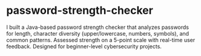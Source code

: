 # password-strength-checker
I built a Java-based password strength checker that analyzes passwords for length, character diversity (upper/lowercase, numbers, symbols), and common patterns. Assessed strength on a 5-point scale with real-time user feedback. Designed for beginner-level cybersecurity projects.
